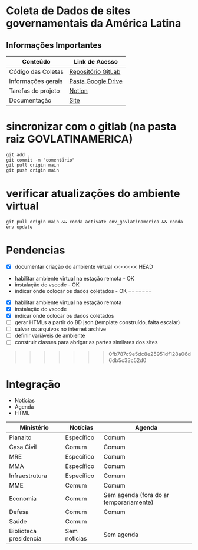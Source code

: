 # Coleta de Dados de sites governamentais da América Latina

## Informações Importantes

| Conteúdo           | Link de Acesso                                                                                     |
| ------------------ | -------------------------------------------------------------------------------------------------- |
| Código das Coletas | [Repositório GitLab](https://gitlab.com/unesp-labri/projeto/govlatinamerica)                       |
| Informações gerais | [Pasta Google Drive](https://drive.google.com/drive/u/1/folders/1_g01RcccLl2PpTupxQyCoXEJka30VXeG) |
| Tarefas do projeto | [Notion](https://www.notion.so/Projeto-GovLatinAmerica-9219a9b60ae24cb98a197f7bdab42209)           |
| Documentação       | [Site](https://apoio.labriunesp.org/docs/projetos/dados/gov-latin-america/intro/)                  |



# sincronizar com o gitlab (na pasta raiz GOVLATINAMERICA)

```
git add .
git commit -m "comentário"
git pull origin main
git push origin main
```

# verificar atualizações do ambiente virtual

```
git pull origin main && conda activate env_govlatinamerica && conda env update
```

# Pendencias

- [x] documentar criação do ambiente virtual 
<<<<<<< HEAD
- habilitar ambiente virtual na estação remota - OK
- instalação do vscode - OK
- indicar onde colocar os dados coletados - OK
=======
- [x] habilitar ambiente virtual na estação remota 
- [x] instalação do vscode 
- [x] indicar onde colocar os dados coletados 
- [ ] gerar HTMLs a partir do BD json (template construído, falta escalar)
- [ ] salvar os arquivos no internet archive 
- [ ] definir variáveis de ambiente 
- [ ] construir classes para abrigar as partes similares dos sites
>>>>>>> 0fb787c9e5dc8e25951df128a06d6db5c33c52d0

# Integração 

- Notícias
- Agenda
- HTML

|Ministério|Notícias|Agenda|
|----------|--------|------|
|Planalto  | Específico |  Comum    |
|Casa Civil| Comum | Comum |
|MRE| Específico | Comum |
|MMA| Específico | Comum |
|Infraestrutura| Específico | Comum |
|MME| Comum | Comum |
|Economia| Comum | Sem agenda (fora do ar temporariamente) |
|Defesa| Comum | Comum |
|Saúde| Comum | |
|Biblioteca presidencia| Sem notícias | Sem agenda |
